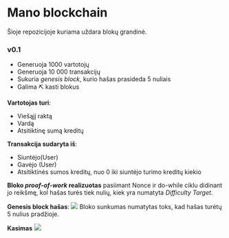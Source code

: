 # Mano blockchain

Šioje repozicijoje kuriama uždara blokų grandinė.

### v0.1

- Generuoja 1000 vartotojų 
- Generuoja 10 000 transakcijų
- Sukuria *genesis block*, kurio hašas prasideda 5 nuliais
- Galima ⛏ kasti blokus

**Vartotojas turi**:
- Viešąjį raktą
- Vardą
- Atsitiktinę sumą kreditų

**Transakcija sudaryta iš**:
- Siuntėjo(User)
- Gavėjo (User)
- Atsitiktinės sumos kreditų, nuo 0 iki siuntėjo turimo kreditų kiekio

**Bloko *proof-of-work* realizuotas** pasiimant Nonce ir do-while ciklu didinant jo reikšmę, kol hašas turės tiek nulių, kiek yra numatyta *Difficulty Target*.

**Genesis block hašas**:
![](https://i.imgur.com/anisM5I.png)
Bloko sunkumas numatytas toks, kad hašas turėtų 5 nulius pradžioje.

**Kasimas**
![](https://i.imgur.com/nj87MVB.png)
